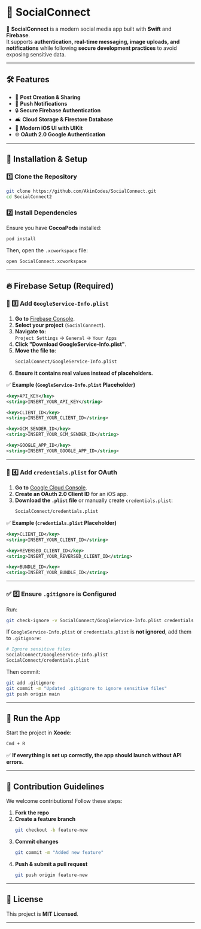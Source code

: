 # 🌟 SocialConnect

🚀 **SocialConnect** is a modern social media app built with **Swift** and **Firebase**.  
It supports **authentication, real-time messaging, image uploads, and notifications** while following **secure development practices** to avoid exposing sensitive data.

---

## 🛠 Features
- 📝 **Post Creation & Sharing**
- 📢 **Push Notifications**
- 🔒 **Secure Firebase Authentication**
- 🛋 **Cloud Storage & Firestore Database**
- 📱 **Modern iOS UI with UIKit**
- 🌐 **OAuth 2.0 Google Authentication**

---

## 🔧 Installation & Setup

### 1️⃣ **Clone the Repository**
```sh
git clone https://github.com/AkinCodes/SocialConnect.git 
cd SocialConnect2
```

### 2️⃣ **Install Dependencies**
Ensure you have **CocoaPods** installed:
```sh
pod install
```
Then, open the `.xcworkspace` file:
```sh
open SocialConnect.xcworkspace
```

---

## 🔥 Firebase Setup (Required)

### 📝 3️⃣ **Add `GoogleService-Info.plist`**
1. **Go to** [Firebase Console](https://console.firebase.google.com/).
2. **Select your project** (`SocialConnect`).
3. **Navigate to:**  
   `Project Settings` → `General` → `Your Apps`
4. **Click "Download GoogleService-Info.plist"**.
5. **Move the file to**:
   ```sh
   SocialConnect/GoogleService-Info.plist
   ```
6. **Ensure it contains real values instead of placeholders.**

✅ **Example (`GoogleService-Info.plist` Placeholder)**
```xml
<key>API_KEY</key>
<string>INSERT_YOUR_API_KEY</string>

<key>CLIENT_ID</key>
<string>INSERT_YOUR_CLIENT_ID</string>

<key>GCM_SENDER_ID</key>
<string>INSERT_YOUR_GCM_SENDER_ID</string>

<key>GOOGLE_APP_ID</key>
<string>INSERT_YOUR_GOOGLE_APP_ID</string>
```

---

### 📝 4️⃣ **Add `credentials.plist` for OAuth**
1. **Go to** [Google Cloud Console](https://console.cloud.google.com/apis/credentials).
2. **Create an OAuth 2.0 Client ID** for an iOS app.
3. **Download the `.plist` file** or manually create `credentials.plist`:
   ```sh
   SocialConnect/credentials.plist
   ```
✅ **Example (`credentials.plist` Placeholder)**
```xml
<key>CLIENT_ID</key>
<string>INSERT_YOUR_CLIENT_ID</string>

<key>REVERSED_CLIENT_ID</key>
<string>INSERT_YOUR_REVERSED_CLIENT_ID</string>

<key>BUNDLE_ID</key>
<string>INSERT_YOUR_BUNDLE_ID</string>
```

---

### ✅ 5️⃣ **Ensure `.gitignore` is Configured**
Run:
```sh
git check-ignore -v SocialConnect/GoogleService-Info.plist credentials.plist
```
If `GoogleService-Info.plist` or `credentials.plist` is **not ignored**, add them to `.gitignore`:
```sh
# Ignore sensitive files
SocialConnect/GoogleService-Info.plist
SocialConnect/credentials.plist
```

Then commit:
```sh
git add .gitignore
git commit -m "Updated .gitignore to ignore sensitive files"
git push origin main
```

---

## 🚀 Run the App
Start the project in **Xcode**:
```sh
Cmd + R
```
✅ **If everything is set up correctly, the app should launch without API errors.**  

---

## 🤝 Contribution Guidelines
We welcome contributions! Follow these steps:

1. **Fork the repo**  
2. **Create a feature branch**
   ```sh
   git checkout -b feature-new
   ```
3. **Commit changes**
   ```sh
   git commit -m "Added new feature"
   ```
4. **Push & submit a pull request**
   ```sh
   git push origin feature-new
   ```

---

## 📝 License
This project is **MIT Licensed**.

---
